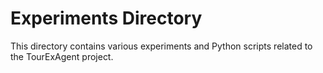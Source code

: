 # Experiments Directory

This directory contains various experiments and Python scripts related to the TourExAgent project.
